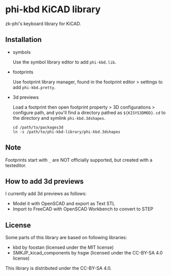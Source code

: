 # phi-kbd KiCAD library

zk-phi's keyboard library for KiCAD.

## Installation

- symbols

  Use the symbol library editor to add `phi-kbd.lib`.

- footprints

  Use footprint library manager, found in the footprint editor > settings to add `phi-kbd.pretty`.

- 3d previews

  Load a footprint then open footprint property > 3D configurations > configure path, and you'll find a directory pathed as `${KISYS3DMOD}`. `cd` to the directory and symlink `phi-kbd.3dshapes`.

  ```shell
  cd /path/to/packages3d
  ln -s /path/to/phi-kbd-library/phi-kbd.3dshapes
  ```

## Note

Footprints start with `_` are NOT officially supported, but created with a texteditor.

## How to add 3d previews

I currently add 3d previews as follows:

- Model it with OpenSCAD and export as Text STL
- Import to FreeCAD with OpenSCAD Workbench to convert to STEP

## License

Some parts of this library are based on following libraries:

- kbd by foostan (licensed under the MIT license)
- SMKJP_kicad_components by hsgw (licensed under the CC-BY-SA 4.0 license)

This library is distributed under the CC-BY-SA 4.0.
